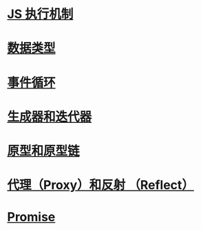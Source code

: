 # [JS 执行机制](./lesson1/note.md)

# [数据类型](./lesson7/note.md)

# [事件循环](./lesson2/note.md)

# [生成器和迭代器](./lesson3/note.md)

# [原型和原型链](./lesson4/note.md)

# [代理（Proxy）和反射 （Reflect） ](./lesson5/note.md)

# [Promise](./lesson6/note.md)
